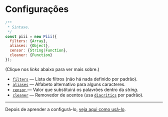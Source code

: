 # Configurações

```js
/**
 * Sintaxe.
 */
const piii = new Piii({
  filters: {Array},
  aliases: {Object},
  censor: {String|Function},
  cleaner: {Function}
});
```

(Clique nos *links* abaixo para ver mais sobre.)

* [`filters`](./opcoes/filters.md) ― Lista de filtros (não há nada definido por padrão).
* [`aliases`](./opcoes/aliases.md) ― Alfabeto alternativo para alguns caracteres.
* [`censor` ](./opcoes/censor.md)― Valor que substituirá os palavrões dentro da *string*.
* [`cleaner`](./opcoes/cleaner.md) ― Removedor de acentos (usa [`diacritics`](https://npm.im/diacritics) por padrão).

---

Depois de aprender a configurá-lo, [veja aqui como usá-lo](./usando.md).
